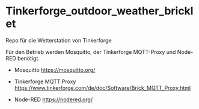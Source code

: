 # Tinkerforge_outdoor_weather_bricklet
Repo für die Wetterstation von Tinkerforge

Für den Betrieb werden Mosquitto, der Tinkerforge MQTT-Proxy und Node-RED benötigt.


- Mosquitto
https://mosquitto.org/

- Tinkerforge MQTT Proxy
https://www.tinkerforge.com/de/doc/Software/Brick_MQTT_Proxy.html

- Node-RED
https://nodered.org/
